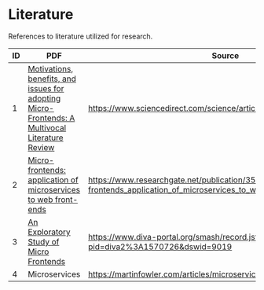 # Literature
References to literature utilized for research.

| ID | PDF | Source | Report |
| ------ | ------ | ------ | ------ |
| 1 | [Motivations, benefits, and issues for adopting Micro-Frontends: A Multivocal Literature Review](1/Motivations,%20benefits,%20and%20issues%20for%20adopting%20Micro-Frontends.pdf) | https://www.sciencedirect.com/science/article/pii/S0950584921000549 | [Report](1/Report.pdf) |
| 2 | [Micro-frontends: application of microservices to web front-ends](2/Micro-frontends%20-%20application%20of%20microservices%20to%20web%20front-ends.pdf) | https://www.researchgate.net/publication/351282486_Micro-frontends_application_of_microservices_to_web_front-ends | [Report](2/Report.pdf) |
| 3 | [An Exploratory Study of Micro Frontends](3/An%20Exploratory%20Study%20of%20Micro%20Frontends.pdf) | https://www.diva-portal.org/smash/record.jsf?pid=diva2%3A1570726&dswid=9019 | [Report](3/Report.pdf) |
| 4 | Microservices | https://martinfowler.com/articles/microservices.html | ✗ |